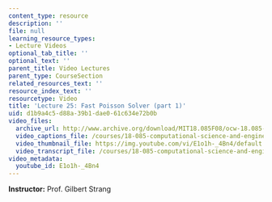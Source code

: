 ```yaml
---
content_type: resource
description: ''
file: null
learning_resource_types:
- Lecture Videos
optional_tab_title: ''
optional_text: ''
parent_title: Video Lectures
parent_type: CourseSection
related_resources_text: ''
resource_index_text: ''
resourcetype: Video
title: 'Lecture 25: Fast Poisson Solver (part 1)'
uid: d1b9a4c5-d88a-39b1-dae0-61c634e72b0b
video_files:
  archive_url: http://www.archive.org/download/MIT18.085F08/ocw-18.085-f08-lec25_300k.mp4
  video_captions_file: /courses/18-085-computational-science-and-engineering-i-fall-2008/74435adfc9345e6693ef40fa21e009f3_E1o1h-_4Bn4.vtt
  video_thumbnail_file: https://img.youtube.com/vi/E1o1h-_4Bn4/default.jpg
  video_transcript_file: /courses/18-085-computational-science-and-engineering-i-fall-2008/2e143346162a7ed1a1c4f3da1c498ed4_E1o1h-_4Bn4.pdf
video_metadata:
  youtube_id: E1o1h-_4Bn4
---
```


**Instructor:** Prof. Gilbert Strang